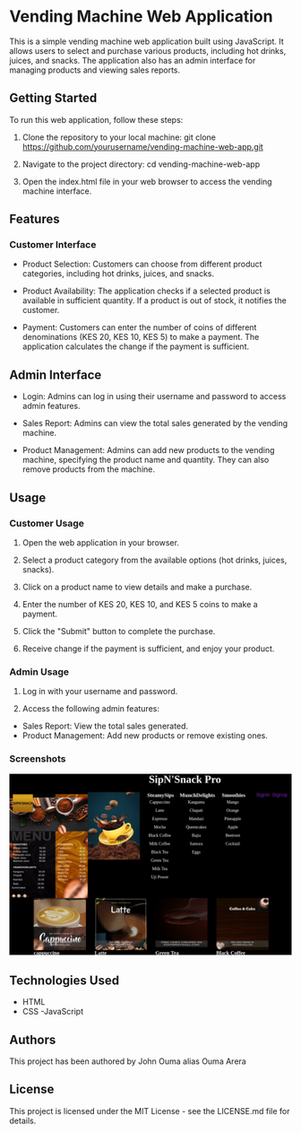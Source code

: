 
# Vending Machine Web Application
This is a simple vending machine web application built using JavaScript. It allows users to select and purchase various products, including hot drinks, juices, and snacks. The application also has an admin interface for managing products and viewing sales reports.

## Getting Started
To run this web application, follow these steps:

1. Clone the repository to your local machine:
git clone https://github.com/yourusername/vending-machine-web-app.git

2. Navigate to the project directory:
cd vending-machine-web-app

3. Open the index.html file in your web browser to access the vending machine interface.

## Features
### Customer Interface
- Product Selection: Customers can choose from different product categories, including hot drinks, juices, and snacks.

- Product Availability: The application checks if a selected product is available in sufficient quantity. If a product is out of stock, it notifies the customer.

- Payment: Customers can enter the number of coins of different denominations (KES 20, KES 10, KES 5) to make a payment. The application calculates the change if the payment is sufficient.

## Admin Interface
- Login: Admins can log in using their username and password to access admin features.

- Sales Report: Admins can view the total sales generated by the vending machine.

- Product Management: Admins can add new products to the vending machine, specifying the product name and quantity. They can also remove products from the machine.

## Usage
### Customer Usage
1. Open the web application in your browser.

2. Select a product category from the available options (hot drinks, juices, snacks).

3. Click on a product name to view details and make a purchase.

4. Enter the number of KES 20, KES 10, and KES 5 coins to make a payment.

5. Click the "Submit" button to complete the purchase.

6. Receive change if the payment is sufficient, and enjoy your product.

### Admin Usage
1. Log in with your username and password.

2. Access the following admin features:

- Sales Report: View the total sales generated.
- Product Management: Add new products or remove existing ones.
### Screenshots
![User Interface](./images/user.png)

## Technologies Used
- HTML
- CSS
-JavaScript

## Authors
This project has been authored by John Ouma alias Ouma Arera

## License
This project is licensed under the MIT License - see the LICENSE.md file for details.